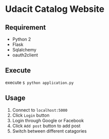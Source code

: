 # Udacit Catalog Website

## Requirement

- Python 2
- Flask
- Sqlalchemy
- oauth2client

## Execute

execute `$ python application.py`

## Usage

1. Connect to `localhost:5000`
2. Click `Login` button
3. Login through Google or Facebook
4. Click `Add post` button to add post
5. Switch between different catagories